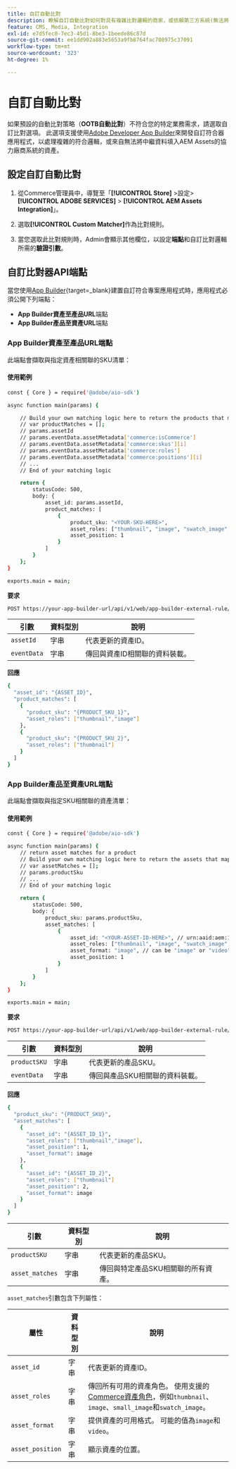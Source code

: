 ```yaml
---
title: 自訂自動比對
description: 瞭解自訂自動比對如何對具有複雜比對邏輯的商家，或依賴第三方系統(無法將中繼資料填入AEM Assets)的商戶特別有用。
feature: CMS, Media, Integration
exl-id: e7d5fec0-7ec3-45d1-8be3-1beede86c87d
source-git-commit: ee1dd902a883e5653a9fb8764fac708975c37091
workflow-type: tm+mt
source-wordcount: '323'
ht-degree: 1%

---
```


# 自訂自動比對

如果預設的自動比對策略（**OOTB自動比對**）不符合您的特定業務需求，請選取自訂比對選項。 此選項支援使用[Adobe Developer App Builder](https://experienceleague.adobe.com/zh-hant/docs/commerce-learn/tutorials/adobe-developer-app-builder/introduction-to-app-builder)來開發自訂符合器應用程式，以處理複雜的符合邏輯，或來自無法將中繼資料填入AEM Assets的協力廠商系統的資產。

## 設定自訂自動比對

1. 從Commerce管理員中，導覽至「**[!UICONTROL Store]** >設定> **[!UICONTROL ADOBE SERVICES]** > **[!UICONTROL AEM Assets Integration]**」。

1. 選取&#x200B;**[!UICONTROL Custom Matcher]**&#x200B;作為比對規則。

1. 當您選取此比對規則時，Admin會顯示其他欄位，以設定&#x200B;**端點**&#x200B;和自訂比對邏輯所需的&#x200B;**驗證引數**。

## 自訂比對器API端點

當您使用[App Builder](https://experienceleague.adobe.com/zh-hant/docs/commerce-learn/tutorials/adobe-developer-app-builder/introduction-to-app-builder){target=_blank}建置自訂符合專案應用程式時，應用程式必須公開下列端點：

* **App Builder資產至產品URL**&#x200B;端點
* **App Builder產品至資產URL**&#x200B;端點

### App Builder資產至產品URL端點

此端點會擷取與指定資產相關聯的SKU清單：

#### 使用範例

```bash
const { Core } = require('@adobe/aio-sdk')

async function main(params) {

    // Build your own matching logic here to return the products that map to the assetId
    // var productMatches = [];
    // params.assetId
    // params.eventData.assetMetadata['commerce:isCommerce']
    // params.eventData.assetMetadata['commerce:skus'][i]
    // params.eventData.assetMetadata['commerce:roles']
    // params.eventData.assetMetadata['commerce:positions'][i]
    // ...
    // End of your matching logic

    return {
        statusCode: 500,
        body: {
            asset_id: params.assetId,
            product_matches: [
                {
                    product_sku: "<YOUR-SKU-HERE>",
                    asset_roles: ["thumbnail", "image", "swatch_image", "small_image"],
                    asset_position: 1
                }
            ]
        }
    };
}

exports.main = main;
```

**要求**

```bash
POST https://your-app-builder-url/api/v1/web/app-builder-external-rule/asset-to-product
```

| 引數 | 資料型別 | 說明 |
| --- | --- | --- |
| `assetId` | 字串 | 代表更新的資產ID。 |
| `eventData` | 字串 | 傳回與資產ID相關聯的資料裝載。 |

**回應**

```bash
{
  "asset_id": "{ASSET_ID}",
  "product_matches": [
    {
      "product_sku": "{PRODUCT_SKU_1}",
      "asset_roles": ["thumbnail","image"]
    },
    {
      "product_sku": "{PRODUCT_SKU_2}",
      "asset_roles": ["thumbnail"]
    }
  ]
}
```

### App Builder產品至資產URL端點

此端點會擷取與指定SKU相關聯的資產清單：

#### 使用範例

```bash
const { Core } = require('@adobe/aio-sdk')

async function main(params) {
    // return asset matches for a product
    // Build your own matching logic here to return the assets that map to the productSku
    // var assetMatches = [];
    // params.productSku
    // ...
    // End of your matching logic

    return {
        statusCode: 500,
        body: {
            product_sku: params.productSku,
            asset_matches: [
                {
                    asset_id: "<YOUR-ASSET-ID-HERE>", // urn:aaid:aem:1aa1d5i2-17h8-40a7-a228-e3ur588deee1
                    asset_roles: ["thumbnail", "image", "swatch_image", "small_image"],
                    asset_format: "image", // can be "image" or "video"
                    asset_position: 1
                }
            ]
        }
    };
}

exports.main = main;
```

**要求**

```bash
POST https://your-app-builder-url/api/v1/web/app-builder-external-rule/product-to-asset
```

| 引數 | 資料型別 | 說明 |
| --- | --- | --- |
| `productSKU` | 字串 | 代表更新的產品SKU。 |
| `eventData` | 字串 | 傳回與產品SKU相關聯的資料裝載。 |

**回應**

```bash
{
  "product_sku": "{PRODUCT_SKU}",
  "asset_matches": [
    {
      "asset_id": "{ASSET_ID_1}",
      "asset_roles": ["thumbnail","image"],
      "asset_position": 1,
      "asset_format": image
    },
    {
      "asset_id": "{ASSET_ID_2}",
      "asset_roles": ["thumbnail"]
      "asset_position": 2,
      "asset_format": image     
    }
  ]
}
```

| 引數 | 資料型別 | 說明 |
| --- | --- | --- |
| `productSKU` | 字串 | 代表更新的產品SKU。 |
| `asset_matches` | 字串 | 傳回與特定產品SKU相關聯的所有資產。 |

`asset_matches`引數包含下列屬性：

| 屬性 | 資料型別 | 說明 |
| --- | --- | --- |
| `asset_id` | 字串 | 代表更新的資產ID。 |
| `asset_roles` | 字串 | 傳回所有可用的資產角色。 使用支援的[Commerce資產角色](https://experienceleague.adobe.com/zh-hant/docs/commerce-admin/catalog/products/digital-assets/product-image#image-roles)，例如`thumbnail`、`image`、`small_image`和`swatch_image`。 |
| `asset_format` | 字串 | 提供資產的可用格式。 可能的值為`image`和`video`。 |
| `asset_position` | 字串 | 顯示資產的位置。 |
